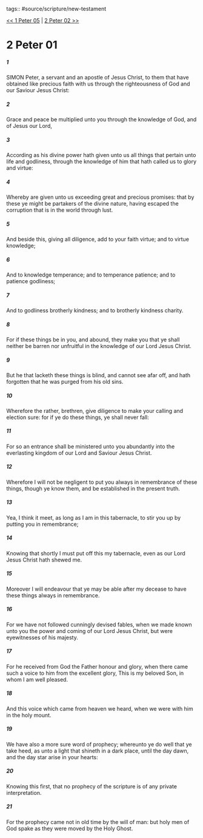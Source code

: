 tags:: #source/scripture/new-testament

[<< 1 Peter 05](source/scripture/new-testament/21_1_Peter/1_Peter_05.md) | [2 Peter 02 >>](source/scripture/new-testament/22_2_Peter/2_Peter_02.md)

# 2 Peter 01

##### 1

SIMON Peter, a servant and an apostle of Jesus Christ, to them that have obtained like precious faith with us through the righteousness of God and our Saviour Jesus Christ:

##### 2

Grace and peace be multiplied unto you through the knowledge of God, and of Jesus our Lord,

##### 3

According as his divine power hath given unto us all things that pertain unto life and godliness, through the knowledge of him that hath called us to glory and virtue:

##### 4

Whereby are given unto us exceeding great and precious promises: that by these ye might be partakers of the divine nature, having escaped the corruption that is in the world through lust.

##### 5

And beside this, giving all diligence, add to your faith virtue; and to virtue knowledge;

##### 6

And to knowledge temperance; and to temperance patience; and to patience godliness;

##### 7

And to godliness brotherly kindness; and to brotherly kindness charity.

##### 8

For if these things be in you, and abound, they make you that ye shall neither be barren nor unfruitful in the knowledge of our Lord Jesus Christ.

##### 9

But he that lacketh these things is blind, and cannot see afar off, and hath forgotten that he was purged from his old sins.

##### 10

Wherefore the rather, brethren, give diligence to make your calling and election sure: for if ye do these things, ye shall never fall:

##### 11

For so an entrance shall be ministered unto you abundantly into the everlasting kingdom of our Lord and Saviour Jesus Christ.

##### 12

Wherefore I will not be negligent to put you always in remembrance of these things, though ye know them, and be established in the present truth.

##### 13

Yea, I think it meet, as long as I am in this tabernacle, to stir you up by putting you in remembrance;

##### 14

Knowing that shortly I must put off this my tabernacle, even as our Lord Jesus Christ hath shewed me.

##### 15

Moreover I will endeavour that ye may be able after my decease to have these things always in remembrance.

##### 16

For we have not followed cunningly devised fables, when we made known unto you the power and coming of our Lord Jesus Christ, but were eyewitnesses of his majesty.

##### 17

For he received from God the Father honour and glory, when there came such a voice to him from the excellent glory, This is my beloved Son, in whom I am well pleased.

##### 18

And this voice which came from heaven we heard, when we were with him in the holy mount.

##### 19

We have also a more sure word of prophecy; whereunto ye do well that ye take heed, as unto a light that shineth in a dark place, until the day dawn, and the day star arise in your hearts:

##### 20

Knowing this first, that no prophecy of the scripture is of any private interpretation.

##### 21

For the prophecy came not in old time by the will of man: but holy men of God spake as they were moved by the Holy Ghost.
